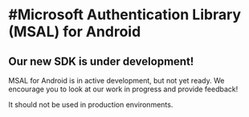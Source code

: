 #Microsoft Authentication Library (MSAL) for Android
===========

## Our new SDK is under development!

MSAL for Android is in active development, but not yet ready. We encourage you to look at our work in progress and provide feedback! 

It should not be used in production environments.

